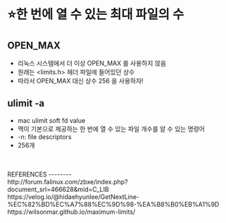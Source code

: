 ⭐한 번에 열 수 있는 최대 파일의 수
=============================

OPEN_MAX
--------

* 리눅스 시스템에서 더 이상 OPEN_MAX 를 사용하지 않음
* 원래는 <limits.h> 헤더 파일에 들어있던 상수
* 따라서 OPEN_MAX 대신 상수 256 을 사용하자!




ulimit -a
---------

* mac ulimit soft fd value
* 맥이 기본으로 제공하는 한 번에 열 수 있는 파일 개수를 알 수 있는 명령어
* -n: file descriptors
* 256개

</br>
</br>
REFERENCES
--------
</br>
http://forum.falinux.com/zbxe/index.php?document_srl=466628&mid=C_LIB
</br>
https://velog.io/@hidaehyunlee/GetNextLine-%EC%82%BD%EC%A7%88%EC%9D%98-%EA%B8%B0%EB%A1%9D
</br>
https://wilsonmar.github.io/maximum-limits/
</br>
</br>
</br>
